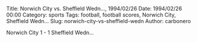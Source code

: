 Title: Norwich City vs. Sheffield Wedn…, 1994/02/26
Date: 1994/02/26 00:00
Category: sports
Tags: football, football scores, Norwich City, Sheffield Wedn…
Slug: norwich-city-vs-sheffield-wedn
Author: carbonero


Norwich City 1 - 1 Sheffield Wedn…

